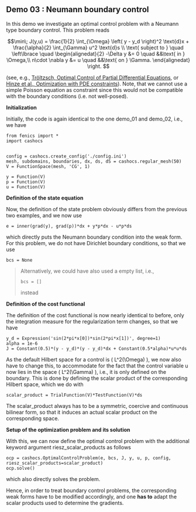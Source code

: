 ## Demo 03 : Neumann boundary control


In this demo we investigate an optimal control problem with
a Neumann type boundary control. This problem reads

$$\min\; J(y,u) = \frac{1}{2} \int_{\Omega} \left( y - y_d \right)^2 \text{d}x + \frac{\alpha}{2} \int_{\Gamma} u^2 \text{d}s \\
\text{ subject to } \quad \left\lbrace \quad
\begin{alignedat}{2}
-\Delta y &= 0 \quad &&\text{ in } \Omega,\\
n\cdot \nabla y &= u \quad &&\text{ on } \Gamma.
\end{alignedat} \right.
$$

(see, e.g., [Tröltzsch, Optimal Control of Partial Differential Equations](https://doi.org/10.1090/gsm/112),
or [Hinze et al., Optimization with PDE constraints](https://doi.org/10.1007/978-1-4020-8839-1)).
Note, that we cannot use a simple Poisson equation as constraint
since this would not be compatible with the boundary conditions
(i.e. not well-posed).

**Initialization**

Initially, the code is again identical to the one demo_01 and demo_02,
i.e., we have

    from fenics import *
    import cashocs


    config = cashocs.create_config('./config.ini')
    mesh, subdomains, boundaries, dx, ds, dS = cashocs.regular_mesh(50)
    V = FunctionSpace(mesh, 'CG', 1)

    y = Function(V)
    p = Function(V)
    u = Function(V)

**Definition of the state equation**


Now, the definition of the state problem obviously differs from the
previous two examples, and we now use

    e = inner(grad(y), grad(p))*dx + y*p*dx - u*p*ds

which directly puts the Neumann boundary condition into the weak form.
For this problem, we do not have Dirichlet boundary conditions, so that we
use

    bcs = None

> Alternatively, we could have also used a empty list, i.e.,
>
>     bcs = []
>
> instead

**Definition of the cost functional**


The definition of the cost functional is now nearly identical to before,
only the integration measure for the regularization term changes, so that we have

    y_d = Expression('sin(2*pi*x[0])*sin(2*pi*x[1])', degree=1)
    alpha = 1e-6
    J = Constant(0.5)*(y - y_d)*(y - y_d)*dx + Constant(0.5*alpha)*u*u*ds

As the default Hilbert space for a control is \( L^2(\Omega) \), we now
also have to change this, to accommodate for the fact that the control
variable u now lies in the space \( L^2(\Gamma) \), i.e., it is
only defined on the boundary. This is done by defining the scalar
product of the corresponding Hilbert space, which we do with

    scalar_product = TrialFunction(V)*TestFunction(V)*ds

The scalar_product always has to be a symmetric, coercive and continuous
bilinear form, so that it induces an actual scalar product on the
corresponding space.

**Setup of the optimization problem and its solution**


With this, we can now define the optimal control problem with the
additional keyword argument riesz_scalar_products as follows

    ocp = cashocs.OptimalControlProblem(e, bcs, J, y, u, p, config, riesz_scalar_products=scalar_product)
    ocp.solve()

which also directly solves the problem.

Hence, in order to treat boundary control problems, the corresponding
weak forms have to be modified accordingly, and one **has to** adapt the
scalar products used to determine the gradients.
